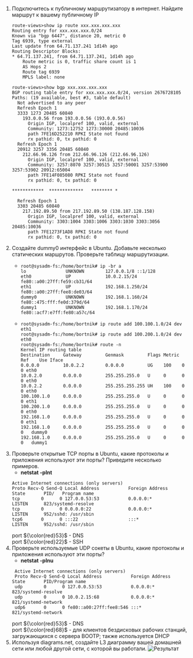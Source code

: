 1. Подключитесь к публичному маршрутизатору в интернет. Найдите маршрут к вашему публичному IP
    ```
    route-views>show ip route xxx.xxx.xxx.xxx
    Routing entry for xxx.xxx.xxx.0/24
    Known via "bgp 6447", distance 20, metric 0
    Tag 6939, type external
    Last update from 64.71.137.241 1d14h ago
    Routing Descriptor Blocks:
    * 64.71.137.241, from 64.71.137.241, 1d14h ago
        Route metric is 0, traffic share count is 1
        AS Hops 2
        Route tag 6939
        MPLS label: none
    ```
    ```
    route-views>show bgp xxx.xxx.xxx.xxx
    BGP routing table entry for xxx.xxx.xxx.0/24, version 2676728105
    Paths: (19 available, best #3, table default)
      Not advertised to any peer
      Refresh Epoch 1
      3333 1273 20485 60840
        193.0.0.56 from 193.0.0.56 (193.0.0.56)
          Origin IGP, localpref 100, valid, external
          Community: 1273:12752 1273:30000 20485:10036
          path 7FE16D252210 RPKI State not found
          rx pathid: 0, tx pathid: 0
      Refresh Epoch 1
      20912 3257 3356 20485 60840
        212.66.96.126 from 212.66.96.126 (212.66.96.126)
          Origin IGP, localpref 100, valid, external
          Community: 3257:8070 3257:30515 3257:50001 3257:53900 3257:53902 20912:65004
          path 7FE14F085080 RPKI State not found
          rx pathid: 0, tx pathid: 0
    
    ************  *************   ******** *
    
      Refresh Epoch 1
      3303 20485 60840
        217.192.89.50 from 217.192.89.50 (138.187.128.158)
          Origin IGP, localpref 100, valid, external
          Community: 3303:1004 3303:1006 3303:1030 3303:3056 20485:10036
          path 7FE1273F1AD8 RPKI State not found
          rx pathid: 0, tx pathid: 0
    ```
1. Создайте dummy0 интерфейс в Ubuntu. Добавьте несколько статических маршрутов. Проверьте таблицу маршрутизации.
    * ```
      root@sysadm-fs:/home/bortnik# ip -br a
      lo               UNKNOWN        127.0.0.1/8 ::1/128
      eth0             UP             10.0.2.15/24 fe80::a00:27ff:fe59:cb31/64
      eth1             UP             192.168.1.250/24 fe80::a00:27ff:fee8:de03/64
      dummy0           UNKNOWN        192.168.1.160/24 fe80::475:fff:fe0d:379d/64
      dummy1           UNKNOWN        192.168.1.170/24 fe80::acf7:e7ff:fe80:a57c/64
      ```
    * ```
      root@sysadm-fs:/home/bortnik# ip route add 100.100.1.0/24 dev eth1  
      root@sysadm-fs:/home/bortnik# ip route add 100.200.1.0/24 dev eth0  
      root@sysadm-fs:/home/bortnik# route -n  
      Kernel IP routing table  
      Destination     Gateway         Genmask         Flags Metric Ref    Use Iface  
      0.0.0.0         10.0.2.2        0.0.0.0         UG    100    0        0 eth0  
      10.0.2.0        0.0.0.0         255.255.255.0   U     0      0        0 eth0  
      10.0.2.2        0.0.0.0         255.255.255.255 UH    100    0        0 eth0  
      100.100.1.0     0.0.0.0         255.255.255.0   U     0      0        0 eth1  
      100.200.1.0     0.0.0.0         255.255.255.0   U     0      0        0 eth0  
      192.168.1.0     0.0.0.0         255.255.255.0   U     0      0        0 eth1  
      192.168.1.0     0.0.0.0         255.255.255.0   U     0      0        0   dummy0
      192.168.1.0     0.0.0.0         255.255.255.0   U     0      0        0   dummy1 
      ```
1. Проверьте открытые TCP порты в Ubuntu, какие протоколы и приложения используют эти порты? Приведите несколько примеров.
   * **netstat -plnt**
   ```
   Active Internet connections (only servers)
   Proto Recv-Q Send-Q Local Address           Foreign Address         State       PID/   Program name
   tcp        0      0 127.0.0.53:53           0.0.0.0:*               LISTEN      823/systemd-resolve
   tcp        0      0 0.0.0.0:22              0.0.0.0:*               LISTEN      952/sshd: /usr/sbin
   tcp6       0      0 :::22                   :::*                    LISTEN      952/sshd: /usr/sbin
   ```
   port ${\color{red}53}$ - DNS  
   port ${\color{red}22}$ - SSH
1. Проверьте используемые UDP сокеты в Ubuntu, какие протоколы и приложения используют эти порты?
   * **netstat -plnu**  
   ```
    Active Internet connections (only servers)  
    Proto Recv-Q Send-Q Local Address           Foreign Address         State       PID/Program name  
    udp        0      0 127.0.0.53:53           0.0.0.0:*                           823/systemd-resolve  
    udp        0      0 10.0.2.15:68            0.0.0.0:*                           821/systemd-network  
    udp6       0      0 fe80::a00:27ff:fee8:546 :::*                                821/systemd-network 
   ```
   port ${\color{red}53}$ - DNS  
   port ${\color{red}68}$ -  для клиентов бездисковых рабочих станций, загружающихся с сервера BOOTP; также используется DHCP
1. Используя diagrams.net, создайте L3 диаграмму вашей домашней сети или любой другой сети, с которой вы работали.
  ![Результат](https://gitlab.com/rainman1/devops-netology/raw/master/Home_Work_(3.8)/pic/network.jpg)